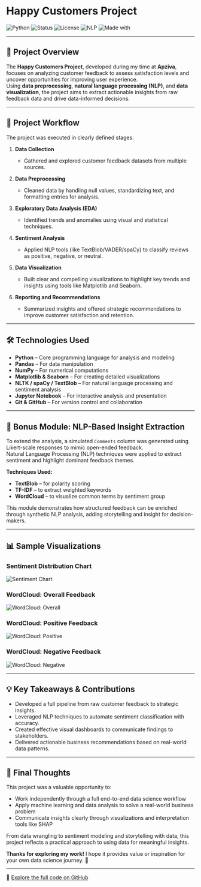 # Happy Customers Project

![Python](https://img.shields.io/badge/Python-3.11-blue.svg)
![Status](https://img.shields.io/badge/Status-Completed-brightgreen)
![License](https://img.shields.io/badge/License-MIT-blue)
![NLP](https://img.shields.io/badge/Bonus-NLP_Analysis-ff69b4)
![Made with](https://img.shields.io/badge/Made%20With-%E2%9D%A4%EF%B8%8F%20by%20Alvin-lightgrey)

---

## 📝 Project Overview

The **Happy Customers Project**, developed during my time at **Apziva**, focuses on analyzing customer feedback to assess satisfaction levels and uncover opportunities for improving user experience.  
Using **data preprocessing**, **natural language processing (NLP)**, and **data visualization**, the project aims to extract actionable insights from raw feedback data and drive data-informed decisions.

---

## 🔄 Project Workflow

The project was executed in clearly defined stages:

1. **Data Collection**  
   - Gathered and explored customer feedback datasets from multiple sources.

2. **Data Preprocessing**  
   - Cleaned data by handling null values, standardizing text, and formatting entries for analysis.

3. **Exploratory Data Analysis (EDA)**  
   - Identified trends and anomalies using visual and statistical techniques.

4. **Sentiment Analysis**  
   - Applied NLP tools (like TextBlob/VADER/spaCy) to classify reviews as positive, negative, or neutral.

5. **Data Visualization**  
   - Built clear and compelling visualizations to highlight key trends and insights using tools like Matplotlib and Seaborn.

6. **Reporting and Recommendations**  
   - Summarized insights and offered strategic recommendations to improve customer satisfaction and retention.

---

## 🛠️ Technologies Used

- **Python** – Core programming language for analysis and modeling  
- **Pandas** – For data manipulation  
- **NumPy** – For numerical computations  
- **Matplotlib & Seaborn** – For creating detailed visualizations  
- **NLTK / spaCy / TextBlob** – For natural language processing and sentiment analysis  
- **Jupyter Notebook** – For interactive analysis and presentation  
- **Git & GitHub** – For version control and collaboration  

---

## 🎁 Bonus Module: NLP-Based Insight Extraction

To extend the analysis, a simulated `Comments` column was generated using Likert-scale responses to mimic open-ended feedback.  
Natural Language Processing (NLP) techniques were applied to extract sentiment and highlight dominant feedback themes.

**Techniques Used:**
- **TextBlob** – for polarity scoring  
- **TF-IDF** – to extract weighted keywords  
- **WordCloud** – to visualize common terms by sentiment group

This module demonstrates how structured feedback can be enriched through synthetic NLP analysis, adding storytelling and insight for decision-makers.

---

## 📊 Sample Visualizations

### Sentiment Distribution Chart
![Sentiment Chart](images/sentiment_distribution.png)

### WordCloud: Overall Feedback
![WordCloud: Overall](images/overall_feedback_wordcloud.png)

### WordCloud: Positive Feedback
![WordCloud: Positive](images/positive_feedback_wordcloud.png)

### WordCloud: Negative Feedback
![WordCloud: Negative](images/negative_feedback_wordcloud.png)


---

## 💡 Key Takeaways & Contributions

- Developed a full pipeline from raw customer feedback to strategic insights.
- Leveraged NLP techniques to automate sentiment classification with accuracy.
- Created effective visual dashboards to communicate findings to stakeholders.
- Delivered actionable business recommendations based on real-world data patterns.

---

## 🙌 Final Thoughts

This project was a valuable opportunity to:
- Work independently through a full end-to-end data science workflow  
- Apply machine learning and data analysis to solve a real-world business problem  
- Communicate insights clearly through visualizations and interpretation tools like SHAP  

From data wrangling to sentiment modeling and storytelling with data, this project reflects a practical approach to using data for meaningful insights.

**Thanks for exploring my work!** I hope it provides value or inspiration for your own data science journey. 🚀



---

📁 [Explore the full code on GitHub](https://github.com/AlvinSMoyo/AlvinM_KpEVXA8fWeQhuv6f)

